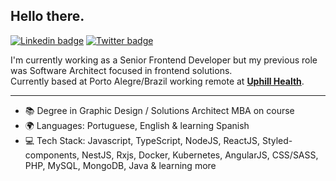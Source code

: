 ## Hello there.

[![Linkedin badge](https://img.shields.io/badge/LinkedIn-recs182-informational?style=flat-square&logo=linkedin&logoColor=white&link=https://www.linkedin.com/in/recs182/)](https://www.linkedin.com/in/recs182/)
[![Twitter badge](https://img.shields.io/badge/Twitter-recs182-informational?style=flat-square&logo=twitter&logoColor=white&link=https://www.twitter.com/recs182/)](https://www.twitter.com/recs182/)

I'm currently working as a Senior Frontend Developer but my previous role was Software Architect focused in frontend solutions.<br />
Currently based at Porto Alegre/Brazil working remote at [**Uphill Health**](https://uphillhealth.com).

---

- 📚 Degree in Graphic Design / Solutions Architect MBA on course
- 🌍 Languages: Portuguese, English & learning Spanish
- 💻 Tech Stack: Javascript, TypeScript, NodeJS, ReactJS, Styled-components, NestJS, Rxjs, Docker, Kubernetes, AngularJS, CSS/SASS, PHP, MySQL, MongoDB, Java & learning more
